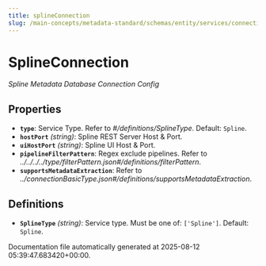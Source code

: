 ```yaml
---
title: splineConnection
slug: /main-concepts/metadata-standard/schemas/entity/services/connections/pipeline/splineconnection
---
```


# SplineConnection

*Spline Metadata Database Connection Config*

## Properties

- **`type`**: Service Type. Refer to *#/definitions/SplineType*. Default: `Spline`.
- **`hostPort`** *(string)*: Spline REST Server Host & Port.
- **`uiHostPort`** *(string)*: Spline UI Host & Port.
- **`pipelineFilterPattern`**: Regex exclude pipelines. Refer to *../../../../type/filterPattern.json#/definitions/filterPattern*.
- **`supportsMetadataExtraction`**: Refer to *../connectionBasicType.json#/definitions/supportsMetadataExtraction*.
## Definitions

- **`SplineType`** *(string)*: Service type. Must be one of: `['Spline']`. Default: `Spline`.


Documentation file automatically generated at 2025-08-12 05:39:47.683420+00:00.
